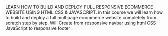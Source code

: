 LEARN HOW TO BUILD AND DEPLOY FULL RESPONSIVE ECOMMERCE WEBSITE USING HTML CSS & JAVASCRIPT. in this course we will learn how to build and deploy a full multipage ecommerce website completely from scratch step by step. Will Create from responsive navbar using html CSS JavaScript to responsive footer .



